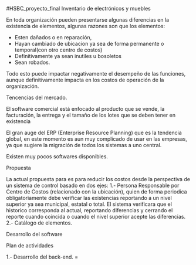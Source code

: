 ﻿#HSBC_proyecto_final
Inventario de electrónicos y muebles

En toda organización pueden presentarse algunas diferencias en la existencia de elementos,
algunas razones son que los elementos:
 - Esten dañados o en reparación, 
 - Hayan cambiado de ubicacion ya sea de forma permanente o temporal(con otro centro de costos)
 - Definitivamente ya sean inutiles u bosoletos
 - Sean robados.

Todo esto puede impactar negativamente el desempeño de las funciones, aunque definitivamente 
impacta en los costos de operación de la organización.


Tencencias del mercado.

El software comercial está enfocado al producto que se vende, la facturación, la entrega y el
tamaño de los lotes que se deben tener en existencia

El gran auge del ERP (Enterprise Resource Planning) que es la tendencia global, en este momento
es aun muy complicado de usar en las empresas, ya que sugiere la migración de todos los sistemas 
a uno central.

Existen muy pocos softwares disponibles.


Propuesta

La actual propuesta para es para reducir los costos desde la perspectiva de un 
sistema de control basado en dos ejes:
  1.- Persona Responsable por Centro de Costos (relacionado con la ubicación), quien de forma 
      periodica obligatoriamente debe verificar las existencias reportando a un nivel superior
      ya sea municipal, estatal o total.
      El sistema verificara que el historico corresponda al actual, reportando diferencias y
      cerrando el reporte cuando coincida o cuando el nivel superior acepte las diferencias.
  2.- Catálogo de elementos.
  
  
  Desarrollo del software
  
  Plan de actividades
  
  1.- Desarrollo del back-end.
      =
